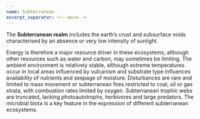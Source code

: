 ```yaml
---
name: Subterranean
excerpt_separator: <!--more-->
---
```


The **Subterranean realm** includes the earth’s crust and subsurface voids characterised by an absence or very low intensity of sunlight.
<!--more-->
 Energy is therefore a major resource driver in these ecosystems, although other resources such as water and carbon, may sometimes be limiting. The ambient environment is relatively stable, although extreme temperatures occur in local areas influenced by vulcanism and substrate type influences availability of nutrients and seepage of moisture. Disturbances are rare and limited to mass movement or subterranean fires restricted to coal, oil or gas strata, with combustion rates limited by oxygen. Subterranean trophic webs are truncated, lacking photoautotrophs, herbivores and large predators. The microbial biota is a key feature in the expression of different subterranean ecosystems.

